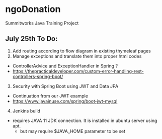 # ngoDonation
Summitworks Java Training Project

## July 25th To Do:
1. Add routing according to flow diagram in existing thymeleaf pages
2. Manage exceptions and translate them into proper html codes
  * ControllerAdvice and ExceptionHandler in Spring ?
  * https://thepracticaldeveloper.com/custom-error-handling-rest-controllers-spring-boot/
3. Security with Spring Boot using JWT and Data JPA
  * Continuation from our JWT example
  * https://www.javainuse.com/spring/boot-jwt-mysql
4. Jenkins build
  * requires JAVA 11 JDK connection. It is installed in ubuntu server using apt.
    * but may require $JAVA_HOME parameter to be set
